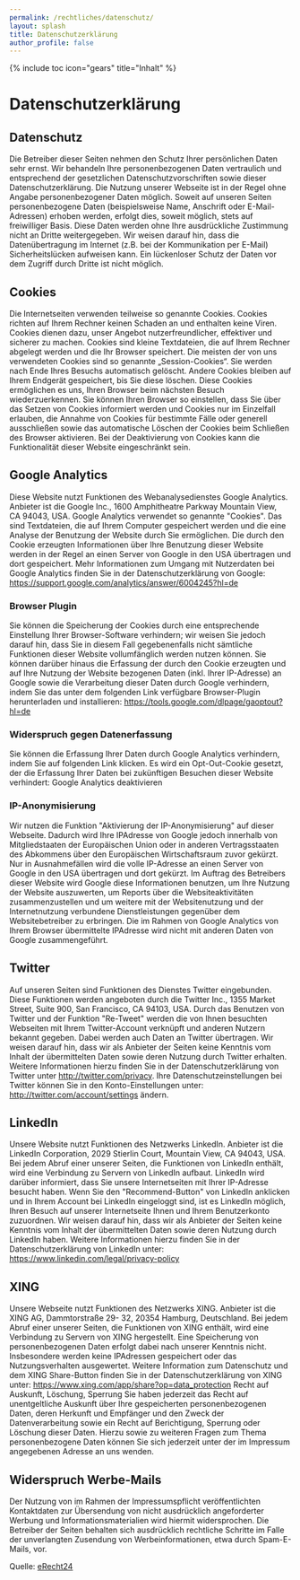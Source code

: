 ```yaml
---
permalink: /rechtliches/datenschutz/
layout: splash
title: Datenschutzerklärung
author_profile: false
---
```

{% include toc  icon="gears" title="Inhalt" %}
# Datenschutzerklärung
## Datenschutz
Die Betreiber dieser Seiten nehmen den Schutz Ihrer persönlichen Daten sehr ernst. Wir behandeln Ihre
personenbezogenen Daten vertraulich und entsprechend der gesetzlichen Datenschutzvorschriften sowie
dieser Datenschutzerklärung.
Die Nutzung unserer Webseite ist in der Regel ohne Angabe personenbezogener Daten möglich. Soweit
auf unseren Seiten personenbezogene Daten (beispielsweise Name, Anschrift oder E-Mail-Adressen)
erhoben werden, erfolgt dies, soweit möglich, stets auf freiwilliger Basis. Diese Daten werden ohne Ihre
ausdrückliche Zustimmung nicht an Dritte weitergegeben.
Wir weisen darauf hin, dass die Datenübertragung im Internet (z.B. bei der Kommunikation per E-Mail)
Sicherheitslücken aufweisen kann. Ein lückenloser Schutz der Daten vor dem Zugriff durch Dritte ist nicht
möglich.
## Cookies
Die Internetseiten verwenden teilweise so genannte Cookies. Cookies richten auf Ihrem Rechner keinen
Schaden an und enthalten keine Viren. Cookies dienen dazu, unser Angebot nutzerfreundlicher, effektiver
und sicherer zu machen. Cookies sind kleine Textdateien, die auf Ihrem Rechner abgelegt werden und
die Ihr Browser speichert.
Die meisten der von uns verwendeten Cookies sind so genannte „Session-Cookies“. Sie werden nach
Ende Ihres Besuchs automatisch gelöscht. Andere Cookies bleiben auf Ihrem Endgerät gespeichert, bis
Sie diese löschen. Diese Cookies ermöglichen es uns, Ihren Browser beim nächsten Besuch
wiederzuerkennen.
Sie können Ihren Browser so einstellen, dass Sie über das Setzen von Cookies informiert werden und
Cookies nur im Einzelfall erlauben, die Annahme von Cookies für bestimmte Fälle oder generell
ausschließen sowie das automatische Löschen der Cookies beim Schließen des Browser aktivieren. Bei
der Deaktivierung von Cookies kann die Funktionalität dieser Website eingeschränkt sein.
## Google Analytics
Diese Website nutzt Funktionen des Webanalysedienstes Google Analytics. Anbieter ist die Google Inc.,
1600 Amphitheatre Parkway Mountain View, CA&nbsp;94043,&nbsp;USA.
Google Analytics verwendet so genannte "Cookies". Das sind Textdateien, die auf Ihrem Computer
gespeichert werden und die eine Analyse der Benutzung der Website durch Sie ermöglichen. Die durch
den Cookie erzeugten Informationen über Ihre Benutzung dieser Website werden in der Regel an einen
Server von Google in den USA übertragen und dort gespeichert.
Mehr Informationen zum Umgang mit Nutzerdaten bei Google Analytics finden Sie in der
Datenschutzerklärung von Google: <https://support.google.com/analytics/answer/6004245?hl=de>
### Browser Plugin
Sie können die Speicherung der Cookies durch eine entsprechende Einstellung Ihrer Browser-Software
verhindern; wir weisen Sie jedoch darauf hin, dass Sie in diesem Fall gegebenenfalls nicht sämtliche
Funktionen dieser Website vollumfänglich werden nutzen können. Sie können darüber hinaus die
Erfassung der durch den Cookie erzeugten und auf Ihre Nutzung der Website bezogenen Daten (inkl.
Ihrer IP-Adresse) an Google sowie die Verarbeitung dieser Daten durch Google verhindern, indem Sie
das unter dem folgenden Link verfügbare Browser-Plugin herunterladen und installieren:
<https://tools.google.com/dlpage/gaoptout?hl=de>
### Widerspruch gegen Datenerfassung
Sie können die Erfassung Ihrer Daten durch Google Analytics verhindern, indem Sie auf folgenden Link
klicken. Es wird ein Opt-Out-Cookie gesetzt, der die Erfassung Ihrer Daten bei zukünftigen Besuchen
dieser Website verhindert: Google Analytics deaktivieren
### IP-Anonymisierung
Wir nutzen die Funktion "Aktivierung der IP-Anonymisierung" auf dieser Webseite. Dadurch wird Ihre IPAdresse
von Google jedoch innerhalb von Mitgliedstaaten der Europäischen Union oder in anderen
Vertragsstaaten des Abkommens über den Europäischen Wirtschaftsraum zuvor gekürzt. Nur in
Ausnahmefällen wird die volle IP-Adresse an einen Server von Google in den USA übertragen und dort
gekürzt. Im Auftrag des Betreibers dieser Website wird Google diese Informationen benutzen, um Ihre
Nutzung der Website auszuwerten, um Reports über die Websiteaktivitäten zusammenzustellen und um
weitere mit der Websitenutzung und der Internetnutzung verbundene Dienstleistungen gegenüber dem
Websitebetreiber zu erbringen. Die im Rahmen von Google Analytics von Ihrem Browser übermittelte IPAdresse
wird nicht mit anderen Daten von Google zusammengeführt.
## Twitter
Auf unseren Seiten sind Funktionen des Dienstes Twitter eingebunden. Diese Funktionen werden
angeboten durch die Twitter Inc.,&nbsp;1355 Market Street, Suite&nbsp;900, San&nbsp;Francisco, CA&nbsp;94103, USA. Durch
das Benutzen von Twitter und der Funktion "Re-Tweet" werden die von Ihnen besuchten Webseiten mit
Ihrem Twitter-Account verknüpft und anderen Nutzern bekannt gegeben. Dabei werden auch Daten an
Twitter übertragen. Wir weisen darauf hin, dass wir als Anbieter der Seiten keine Kenntnis vom Inhalt der
übermittelten Daten sowie deren Nutzung durch Twitter erhalten. Weitere Informationen hierzu finden Sie
in der Datenschutzerklärung von Twitter unter <http://twitter.com/privacy>.
Ihre Datenschutzeinstellungen bei Twitter können Sie in den Konto-Einstellungen unter:
<http://twitter.com/account/settings> ändern.
## LinkedIn
Unsere Website nutzt Funktionen des Netzwerks LinkedIn. Anbieter ist die LinkedIn Corporation, 2029&nbsp;Stierlin&nbsp;Court, 
Mountain View, CA&nbsp;94043,&nbsp;USA. Bei jedem Abruf einer unserer Seiten, die Funktionen von
LinkedIn enthält, wird eine Verbindung zu Servern von LinkedIn aufbaut. LinkedIn wird darüber informiert,
dass Sie unsere Internetseiten mit Ihrer IP-Adresse besucht haben. Wenn Sie den "Recommend-Button"
von LinkedIn anklicken und in Ihrem Account bei LinkedIn eingeloggt sind, ist es LinkedIn möglich, Ihren
Besuch auf unserer Internetseite Ihnen und Ihrem Benutzerkonto zuzuordnen. Wir weisen darauf hin,
dass wir als Anbieter der Seiten keine Kenntnis vom Inhalt der übermittelten Daten sowie deren Nutzung
durch LinkedIn haben.
Weitere Informationen hierzu finden Sie in der Datenschutzerklärung von LinkedIn unter:
<https://www.linkedin.com/legal/privacy-policy>
## XING
Unsere Webseite nutzt Funktionen des Netzwerks XING. Anbieter ist die XING AG, Dammtorstraße&nbsp;29-
32, 20354&nbsp;Hamburg, Deutschland. Bei jedem Abruf einer unserer Seiten, die Funktionen von XING
enthält, wird eine Verbindung zu Servern von XING hergestellt. Eine Speicherung von
personenbezogenen Daten erfolgt dabei nach unserer Kenntnis nicht. Insbesondere werden keine IPAdressen
gespeichert oder das Nutzungsverhalten ausgewertet.
Weitere Information zum Datenschutz und dem XING Share-Button finden Sie in der
Datenschutzerklärung von XING unter: <https://www.xing.com/app/share?op=data_protection>
Recht auf Auskunft, Löschung, Sperrung
Sie haben jederzeit das Recht auf unentgeltliche Auskunft über Ihre gespeicherten personenbezogenen
Daten, deren Herkunft und Empfänger und den Zweck der Datenverarbeitung sowie ein Recht auf
Berichtigung, Sperrung oder Löschung dieser Daten. Hierzu sowie zu weiteren Fragen zum Thema
personenbezogene Daten können Sie sich jederzeit unter der im Impressum angegebenen Adresse an
uns wenden.
## Widerspruch Werbe-Mails
Der Nutzung von im Rahmen der Impressumspflicht veröffentlichten Kontaktdaten zur Übersendung von
nicht ausdrücklich angeforderter Werbung und Informationsmaterialien wird hiermit widersprochen. Die
Betreiber der Seiten behalten sich ausdrücklich rechtliche Schritte im Falle der unverlangten Zusendung
von Werbeinformationen, etwa durch Spam-E-Mails, vor.

<p>Quelle: <a href="https://www.e-recht24.de">
eRecht24</a></p>